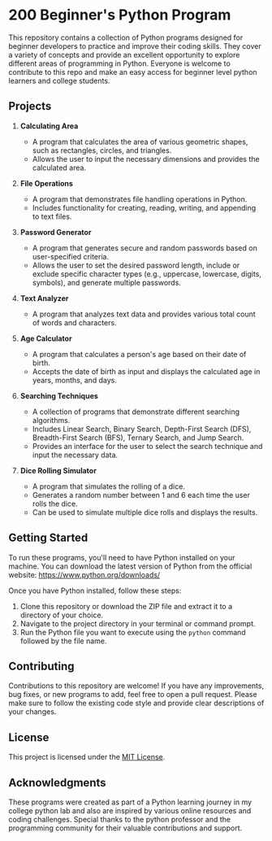 #  200 Beginner's Python Program

This repository contains a collection of Python programs designed for beginner developers to practice and improve their coding skills. They cover a variety of concepts and provide an excellent opportunity to explore different areas of programming in Python. Everyone is welcome to contribute to this repo and make an easy access for beginner level python learners and college students.

## Projects

1. **Calculating Area**
   - A program that calculates the area of various geometric shapes, such as rectangles, circles, and triangles.
   - Allows the user to input the necessary dimensions and provides the calculated area.

2. **File Operations**
   - A program that demonstrates file handling operations in Python.
   - Includes functionality for creating, reading, writing, and appending to text files.

3. **Password Generator**
   - A program that generates secure and random passwords based on user-specified criteria.
   - Allows the user to set the desired password length, include or exclude specific character types (e.g., uppercase, lowercase, digits, symbols), and generate multiple passwords.

4. **Text Analyzer**
   - A program that analyzes text data and provides various total count of words and characters.

5. **Age Calculator**
   - A program that calculates a person's age based on their date of birth.
   - Accepts the date of birth as input and displays the calculated age in years, months, and days.

6. **Searching Techniques**
   - A collection of programs that demonstrate different searching algorithms.
   - Includes Linear Search, Binary Search, Depth-First Search (DFS), Breadth-First Search (BFS), Ternary Search, and Jump Search.
   - Provides an interface for the user to select the search technique and input the necessary data.

7. **Dice Rolling Simulator**
   - A program that simulates the rolling of a dice.
   - Generates a random number between 1 and 6 each time the user rolls the dice.
   - Can be used to simulate multiple dice rolls and displays the results.

## Getting Started

To run these programs, you'll need to have Python installed on your machine. You can download the latest version of Python from the official website: https://www.python.org/downloads/

Once you have Python installed, follow these steps:

1. Clone this repository or download the ZIP file and extract it to a directory of your choice.
2. Navigate to the project directory in your terminal or command prompt.
3. Run the Python file you want to execute using the `python` command followed by the file name.

## Contributing

Contributions to this repository are welcome! If you have any improvements, bug fixes, or new programs to add, feel free to open a pull request. Please make sure to follow the existing code style and provide clear descriptions of your changes.

## License

This project is licensed under the [MIT License](LICENSE).

## Acknowledgments

These programs were created as part of a Python learning journey in my college python lab and also are inspired by various online resources and coding challenges. Special thanks to the python professor and the programming community for their valuable contributions and support.
